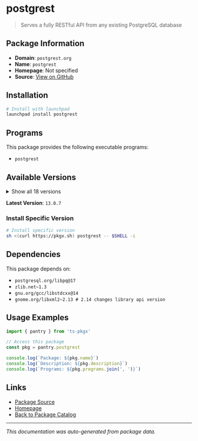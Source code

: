 # postgrest

> Serves a fully RESTful API from any existing PostgreSQL database

## Package Information

- **Domain**: `postgrest.org`
- **Name**: `postgrest`
- **Homepage**: Not specified
- **Source**: [View on GitHub](https://github.com/pkgxdev/pantry/tree/main/projects/postgrest.org/package.yml)

## Installation

```bash
# Install with launchpad
launchpad install postgrest
```

## Programs

This package provides the following executable programs:

- `postgrest`

## Available Versions

<details>
<summary>Show all 18 versions</summary>

- `13.0.7`, `13.0.6`, `13.0.5`, `13.0.4`, `13.0.3`
- `13.0.2`, `13.0.1`, `13.0.0`, `12.2.12`, `12.2.11`
- `12.2.10`, `12.2.9`, `12.2.8`, `12.2.7`, `12.2.6`
- `12.2.5`, `12.2.4`, `12.2.3`

</details>

**Latest Version**: `13.0.7`

### Install Specific Version

```bash
# Install specific version
sh <(curl https://pkgx.sh) postgrest -- $SHELL -i
```

## Dependencies

This package depends on:

- `postgresql.org/libpq@17`
- `zlib.net~1.3`
- `gnu.org/gcc/libstdcxx@14`
- `gnome.org/libxml2~2.13 # 2.14 changes library api version`

## Usage Examples

```typescript
import { pantry } from 'ts-pkgx'

// Access this package
const pkg = pantry.postgrest

console.log(`Package: ${pkg.name}`)
console.log(`Description: ${pkg.description}`)
console.log(`Programs: ${pkg.programs.join(', ')}`)
```

## Links

- [Package Source](https://github.com/pkgxdev/pantry/tree/main/projects/postgrest.org/package.yml)
- [Homepage](#)
- [Back to Package Catalog](../../package-catalog.md)

---

*This documentation was auto-generated from package data.*
